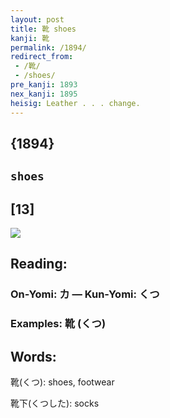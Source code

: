 ```yaml
---
layout: post
title: 靴 shoes
kanji: 靴
permalink: /1894/
redirect_from:
 - /靴/
 - /shoes/
pre_kanji: 1893
nex_kanji: 1895
heisig: Leather . . . change.
---
```


## {1894}

## `shoes`

## [13]

<div class="stroke"><img src="E99DB4.png" /></div>

## Reading:

### On-Yomi: カ &mdash; Kun-Yomi: くつ

### Examples: 靴 (くつ)

## Words:

靴(くつ): shoes, footwear

靴下(くつした): socks

